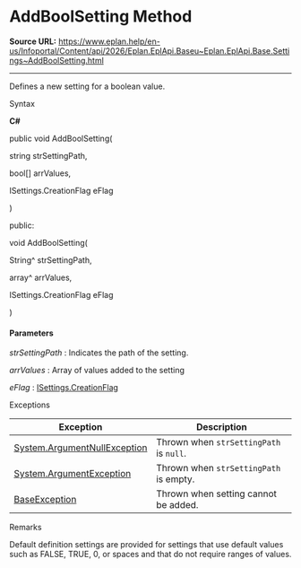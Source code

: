 # AddBoolSetting Method

**Source URL:** https://www.eplan.help/en-us/Infoportal/Content/api/2026/Eplan.EplApi.Baseu~Eplan.EplApi.Base.Settings~AddBoolSetting.html

---

Defines a new setting for a boolean value.

Syntax

**C#**



public void AddBoolSetting( 

   string strSettingPath,

   bool[] arrValues,

   ISettings.CreationFlag eFlag

)

public:

void AddBoolSetting( 

   String^ strSettingPath,

   array<bool>^ arrValues,

   ISettings.CreationFlag eFlag

)


#### Parameters

*strSettingPath*
:   Indicates the path of the setting.

*arrValues*
:   Array of values added to the setting

*eFlag*
:   [ISettings.CreationFlag](Eplan.EplApi.Baseu~Eplan.EplApi.Base.ISettings+CreationFlag.html)

Exceptions

| Exception | Description |
| --- | --- |
| [System.ArgumentNullException](#) | Thrown when `strSettingPath` is `null`. |
| [System.ArgumentException](#) | Thrown when `strSettingPath` is empty. |
| [BaseException](Eplan.EplApi.Baseu~Eplan.EplApi.Base.BaseException.html) | Thrown when setting cannot be added. |

Remarks

Default definition settings are provided for settings that use default values such as FALSE, TRUE, 0, or spaces and that do not require ranges of values.
